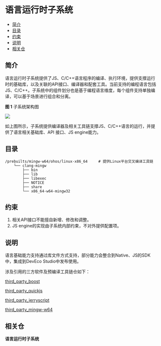 # 语言运行时子系统<a name="ZH-CN_TOPIC_0000001124628397"></a>

-   [简介](#section15963162310012)
-   [目录](#section971210485617)
-   [约束](#section119744591305)
-   [说明](#section1312121216216)
-   [相关仓](#section1371113476307)

## 简介<a name="section15963162310012"></a>

语言运行时子系统提供了JS、C/C++语言程序的编译、执行环境，提供支撑运行时的基础库，以及关联的API接口、编译器和配套工具。当前支持的编程语言包括JS、C/C++。子系统中的组件划分也是基于编程语言维度，每个组件支持单独编译，可以基于场景进行组合和分离。

**图 1**  子系统架构图<a name="fig4166312527"></a>  


![](figures/子系统架构图-5.png)

如上图所示，子系统提供编译器及相关工具链支撑JS、C/C++语言的运行，并提供了语言相关基础库、API 接口、JS engine能力。

## 目录<a name="section971210485617"></a>

```
/prebuilts/mingw-w64/ohos/linux-x86_64     # 提供Linux平台交叉编译工具链
    └── clang-mingw
        ├── bin
        ├── lib
        ├── libexec
        ├── NOTICE
        ├── share
        └── x86_64-w64-mingw32
```

## 约束<a name="section119744591305"></a>

1.  相关API接口不能擅自新增、修改和调整。
2.  JS engine的实现由子系统内部约束，不对外提供配置项。

## 说明<a name="section1312121216216"></a>

语言基础能力支持通过库文件方式支持，部分能力会整合到Native、JS的SDK中，集成到DevEco Studio中发布使用。

涉及引用的三方软件及预编译工具链仓如下：

[third_party_boost](https://gitee.com/openharmony/third_party_boost)

[third_party_quickjs](https://gitee.com/openharmony/third_party_quickjs)

[third_party_jerryscript](https://gitee.com/openharmony/third_party_jerryscript)

[third_party_mingw-w64](https://gitee.com/openharmony/third_party_mingw-w64)

## 相关仓<a name="section1371113476307"></a>

**语言运行时子系统**
